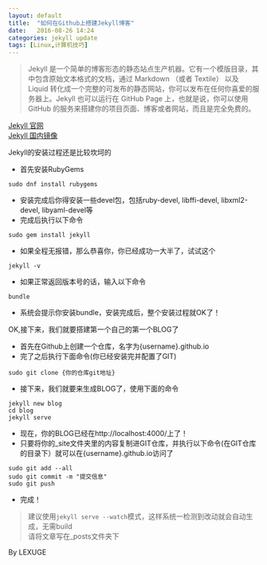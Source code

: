 ```yaml
---
layout: default
title:  "如何在Github上搭建Jekyll博客"
date:   2016-08-26 14:24
categories: jekyll update
tags: [Linux,计算机技巧]
---
```

>Jekyll 是一个简单的博客形态的静态站点生产机器。它有一个模版目录，其中包含原始文本格式的文档，通过 Markdown （或者 Textile） 以及 Liquid 转化成一个完整的可发布的静态网站，你可以发布在任何你喜爱的服务器上。Jekyll 也可以运行在 GitHub Page 上，也就是说，你可以使用 GitHub 的服务来搭建你的项目页面、博客或者网站，而且是完全免费的。

[Jekyll 官网](http://jekyllrb.com/)  
[Jekyll 国内镜像](http://jekyll.bootcss.com/)

Jekyll的安装过程还是比较坎坷的
- 首先安装RubyGems
```
sudo dnf install rubygems
```
- 安装完成后你得安装一些devel包，包括ruby-devel, libffi-devel, libxml2-devel, libyaml-devel等
- 完成后执行以下命令
```
sudo gem install jekyll
```
- 如果全程无报错，那么恭喜你，你已经成功一大半了，试试这个
```
jekyll -v
```
- 如果正常返回版本号的话，输入以下命令
```
bundle
```
- 系统会提示你安装bundle，安装完成后，整个安装过程就OK了！

OK,接下来，我们就要搭建第一个自己的第一个BLOG了
- 首先在Github上创建一个仓库，名字为{username}.github.io
- 完了之后执行下面命令(你已经安装完并配置了GIT)
```
sudo git clone {你的仓库git地址}
```
- 接下来，我们就要来生成BLOG了，使用下面的命令
```
jekyll new blog
cd blog
jekyll serve
```
- 现在，你的BLOG已经在http://localhost:4000/上了！
- 只要将你的_site文件夹里的内容复制进GIT仓库，并执行以下命令(在GIT仓库的目录下）就可以在{username}.github.io访问了
```
sudo git add --all
sudo git commit -m "提交信息"
sudo git push
```
- 完成！
>建议使用```jekyll serve --watch```模式，这样系统一检测到改动就会自动生成，无需build  
请将文章写在_posts文件夹下

By LEXUGE
